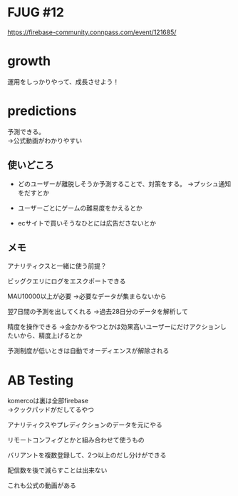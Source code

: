 
# FJUG #12
https://firebase-community.connpass.com/event/121685/
 
# growth

運用をしっかりやって、成長させよう！


# predictions
予測できる。  
→公式動画がわかりやすい

## 使いどころ
- どのユーザーが離脱しそうか予測することで、対策をする。 
→プッシュ通知をだすとか

- ユーザーごとにゲームの難易度をかえるとか

- ecサイトで買いそうなひとには広告ださないとか

## メモ

アナリティクスと一緒に使う前提？

ビッグクエリにログをエスクポートできる

MAU10000以上が必要
→必要なデータが集まらないから


翌7日間の予測を出してくれる 
→過去28日分のデータを解析して

精度を操作できる 
→金かかるやつとかは効果高いユーザーにだけアクションしたいから、精度上げるとか

予測制度が低いときは自動でオーディエンスが解除される





# AB Testing
komercoは裏は全部firebase  
→クックパッドがだしてるやつ

アナリティクスやプレディクションのデータを元にやる

リモートコンフィグとかと組み合わせて使うもの

バリアントを複数登録して、2つ以上のだし分けができる


配信数を後で減らすことは出来ない

これも公式の動画がある